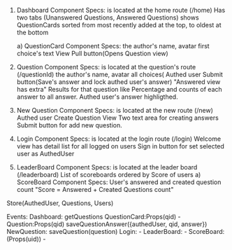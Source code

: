 1) Dashboard Component Specs:
	is located at the home route (/home)
	Has two tabs (Unanswered Questions, Answered Questions)
	shows QuestionCards sorted from most recently added at the top, to oldest at the bottom
	
	a) QuestionCard Component Specs:
		the author's name, avatar
		first choice's text
		View Pull button(Opens Question view)

2) Question Component Specs:
	is located at the question's route (/questionId)
	the author's name, avatar
	all choices(
	Authed user
	Submit button(Save's answer and lock authed user's answer)
	"Answered view has extra"
	Results for that question like
	Percentage and counts of each answer to all answer. 
	Authed user's answer highligthed.

3) New Question Component Specs:
	is located at the new route (/new)
	Authed user
	Create Question View
	Two text area for creating answers
	Submit button for add new question.

4) Login Component Specs:
	is located at the login route (/login)
	Welcome view
	has detail list for all logged on users
	Sign in button for set selected user as AuthedUser
	
5) LeaderBoard Component Specs:
	is located at the leader board (/leaderboard)
	List of scoreboards ordered by Score of users
	a) ScoreBoard Component Specs: 
		User's answered and created question count
		"Score = Answered + Created Questions count"
		

Store(AuthedUser, Questions, Users)

Events:
	Dashboard:
		getQuestions
	QuestionCard:Props(qid)
		-
	Question:Props(qid)
		saveQuestionAnswer({authedUser, qid, answer})
	NewQuestion:
		saveQuestion(question)
	Login:
		-
	LeaderBoard:
		-
	ScoreBoard:(Props(uid))
		-